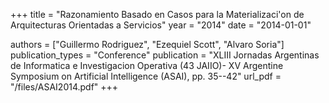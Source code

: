 +++
title = "Razonamiento Basado en Casos para la Materializaci'on de Arquitecturas Orientadas a Servicios"
year = "2014"
date = "2014-01-01"

authors = ["Guillermo Rodriguez", "Ezequiel Scott", "Alvaro Soria"]
publication_types = "Conference"
publication = "XLIII Jornadas Argentinas de Informatica e Investigacion Operativa (43 JAIIO)- XV Argentine Symposium on Artificial Intelligence (ASAI), pp. 35--42"
url_pdf = "/files/ASAI2014.pdf"
+++
